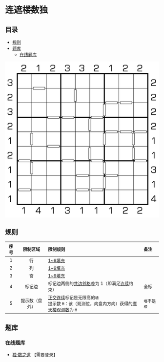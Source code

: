# 连遮楼数独
<!-- START doctoc generated TOC please keep comment here to allow auto update -->
<!-- DON'T EDIT THIS SECTION, INSTEAD RE-RUN doctoc TO UPDATE -->
## 目录

- [规则](#%E8%A7%84%E5%88%99)
- [题库](#%E9%A2%98%E5%BA%93)
  - [在线题库](#%E5%9C%A8%E7%BA%BF%E9%A2%98%E5%BA%93)

<!-- END doctoc generated TOC please keep comment here to allow auto update -->

![题](../../../images/sudoku/连遮楼数独.png)

## 规则

| 序号  |  限制区域   | 限制规则                                                      | 备注       |
|:---:|:-------:|:----------------------------------------------------------|:---------|
|  1  |    行    | [1~9填充]                                                   |          |
|  2  |    列    | [1~9填充]                                                   |          |
|  3  |    宫    | [1~9填充]                                                   |          |
|  4  |   标记边   | 标记边两侧的[共边邻格]差为 1（即满足[连续]约束）                               | 全标       |
|  5  | 提示数（盘外） | [正交连续]标记是无限高的`墙`<br/>提示数 `M`：该（观测位，向盘内方向）获得的[摩天楼观测数]为 `M` | `墙`不是`楼` |

## 题库

### 在线题库

- [独·数之道](http://www.sudokufans.org.cn/lx/game.index.php?type=cnmt) 【需要登录】

[1~9填充]: ../../../rules/rules.md#1to9填充
[共边邻格]: ../../../rules/rules.md#共边邻格
[连续]: ../../../rules/rules.md#连续
[正交连续]: ../../../rules/rules.md#正交连续
[摩天楼观测数]: ../../../rules/rules.md#摩天楼观测数
